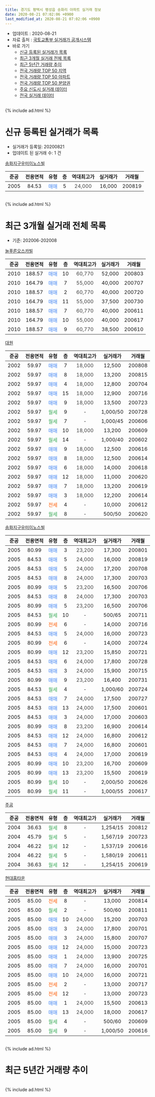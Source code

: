 ```yaml
---
title: 경기도 평택시 팽성읍 송화리 아파트 실거래 정보
date: 2020-08-21 07:02:06 +0900
last_modified_at: 2020-08-21 07:02:06 +0900
---
```


* 업데이트 : 2020-08-21
* 자료 출처 : [국토교통부 실거래가 공개시스템](http://rt.molit.go.kr)
* 바로 가기
    * [신규 등록된 실거래가 목록](#신규-등록된-실거래가-목록)
    * [최근 3개월 실거래 전체 목록](#최근-3개월-실거래-전체-목록)
    * [최근 5년간 거래량 추이](#최근-5년간-거래량-추이)
    * [전국 거래량 TOP 50 지역](https://inasie.github.io/apt-trade-info/최근-3개월-전국에서-가장-거래가-많이-발생한-지역)
    * [전국 거래량 TOP 50 아파트](https://inasie.github.io/apt-trade-info/최근-3개월-전국에서-가장-거래가-많이-발생한-아파트)
    * [전국 거래량 TOP 50 분양권](https://inasie.github.io/apt-trade-info/최근-3개월-전국에서-가장-거래가-많이-발생한-분양권)
    * [주요 신도시 실거래 데이터](https://inasie.github.io/apt-trade-info/주요-신도시)
    * [전국 실거래 데이터](https://inasie.github.io/apt-trade-info/전국)
<br>
{% include ad.html %}
<br>

# 신규 등록된 실거래가 목록
* 실거래가 등록일: 20200821
* 업데이트 된 실거래 수: 1 건


[송화지구우미이노스빌](https://search.naver.com/search.naver?query=%EA%B2%BD%EA%B8%B0%EB%8F%84+%ED%8F%89%ED%83%9D%EC%8B%9C+%ED%8C%BD%EC%84%B1%EC%9D%8D+%EC%86%A1%ED%99%94%EB%A6%AC+%EC%86%A1%ED%99%94%EC%A7%80%EA%B5%AC%EC%9A%B0%EB%AF%B8%EC%9D%B4%EB%85%B8%EC%8A%A4%EB%B9%8C)

|준공|전용면적|유형|층|역대최고가|실거래가|거래월|
|:---:|:---:|:---:|:---:|:---:|:---:|:---:|
|2005|84.53|<span style="color:#4285f3">매매</span>|5|<span style="color:#444444">24,000</span>|16,000|200819|


<br>
{% include ad.html %}
<br>

# 최근 3개월 실거래 전체 목록
* 기준: 202006-202008


[늘푸른오스카빌](https://search.naver.com/search.naver?query=%EA%B2%BD%EA%B8%B0%EB%8F%84+%ED%8F%89%ED%83%9D%EC%8B%9C+%ED%8C%BD%EC%84%B1%EC%9D%8D+%EC%86%A1%ED%99%94%EB%A6%AC+%EB%8A%98%ED%91%B8%EB%A5%B8%EC%98%A4%EC%8A%A4%EC%B9%B4%EB%B9%8C)

|준공|전용면적|유형|층|역대최고가|실거래가|거래월|
|:---:|:---:|:---:|:---:|:---:|:---:|:---:|
|2010|188.57|<span style="color:#4285f3">매매</span>|10|<span style="color:#444444">60,770</span>|52,000|200803|
|2010|164.79|<span style="color:#4285f3">매매</span>|7|<span style="color:#444444">55,000</span>|40,000|200707|
|2010|188.57|<span style="color:#4285f3">매매</span>|2|<span style="color:#444444">60,770</span>|40,000|200720|
|2010|164.79|<span style="color:#4285f3">매매</span>|11|<span style="color:#444444">55,000</span>|37,500|200730|
|2010|188.57|<span style="color:#4285f3">매매</span>|7|<span style="color:#444444">60,770</span>|40,000|200611|
|2010|164.79|<span style="color:#4285f3">매매</span>|10|<span style="color:#444444">55,000</span>|40,000|200617|
|2010|188.57|<span style="color:#4285f3">매매</span>|9|<span style="color:#444444">60,770</span>|38,500|200610|

[대원](https://search.naver.com/search.naver?query=%EA%B2%BD%EA%B8%B0%EB%8F%84+%ED%8F%89%ED%83%9D%EC%8B%9C+%ED%8C%BD%EC%84%B1%EC%9D%8D+%EC%86%A1%ED%99%94%EB%A6%AC+%EB%8C%80%EC%9B%90)

|준공|전용면적|유형|층|역대최고가|실거래가|거래월|
|:---:|:---:|:---:|:---:|:---:|:---:|:---:|
|2002|59.97|<span style="color:#4285f3">매매</span>|7|<span style="color:#444444">18,000</span>|12,500|200808|
|2002|59.97|<span style="color:#4285f3">매매</span>|8|<span style="color:#444444">18,000</span>|13,200|200815|
|2002|59.97|<span style="color:#4285f3">매매</span>|4|<span style="color:#444444">18,000</span>|12,800|200704|
|2002|59.97|<span style="color:#4285f3">매매</span>|15|<span style="color:#444444">18,000</span>|12,900|200716|
|2002|59.97|<span style="color:#4285f3">매매</span>|9|<span style="color:#444444">18,000</span>|13,500|200723|
|2002|59.97|<span style="color:#34a853">월세</span>|9|<span style="color:#444444">-</span>|1,000/50|200728|
|2002|59.97|<span style="color:#34a853">월세</span>|7|<span style="color:#444444">-</span>|1,000/45|200606|
|2002|59.97|<span style="color:#4285f3">매매</span>|10|<span style="color:#444444">18,000</span>|13,200|200609|
|2002|59.97|<span style="color:#34a853">월세</span>|14|<span style="color:#444444">-</span>|1,000/40|200602|
|2002|59.97|<span style="color:#4285f3">매매</span>|9|<span style="color:#444444">18,000</span>|12,500|200616|
|2002|59.97|<span style="color:#4285f3">매매</span>|8|<span style="color:#444444">18,000</span>|12,500|200614|
|2002|59.97|<span style="color:#4285f3">매매</span>|6|<span style="color:#444444">18,000</span>|14,000|200618|
|2002|59.97|<span style="color:#4285f3">매매</span>|12|<span style="color:#444444">18,000</span>|11,000|200620|
|2002|59.97|<span style="color:#4285f3">매매</span>|7|<span style="color:#444444">18,000</span>|13,200|200619|
|2002|59.97|<span style="color:#4285f3">매매</span>|3|<span style="color:#444444">18,000</span>|12,200|200614|
|2002|59.97|<span style="color:#ff5a00">전세</span>|4|<span style="color:#444444">-</span>|10,000|200612|
|2002|59.97|<span style="color:#34a853">월세</span>|8|<span style="color:#444444">-</span>|500/50|200620|

[송화지구우미이노스빌](https://search.naver.com/search.naver?query=%EA%B2%BD%EA%B8%B0%EB%8F%84+%ED%8F%89%ED%83%9D%EC%8B%9C+%ED%8C%BD%EC%84%B1%EC%9D%8D+%EC%86%A1%ED%99%94%EB%A6%AC+%EC%86%A1%ED%99%94%EC%A7%80%EA%B5%AC%EC%9A%B0%EB%AF%B8%EC%9D%B4%EB%85%B8%EC%8A%A4%EB%B9%8C)

|준공|전용면적|유형|층|역대최고가|실거래가|거래월|
|:---:|:---:|:---:|:---:|:---:|:---:|:---:|
|2005|80.99|<span style="color:#4285f3">매매</span>|3|<span style="color:#444444">23,200</span>|17,300|200801|
|2005|84.53|<span style="color:#4285f3">매매</span>|5|<span style="color:#444444">24,000</span>|16,000|200819|
|2005|84.53|<span style="color:#4285f3">매매</span>|5|<span style="color:#444444">24,000</span>|17,200|200708|
|2005|84.53|<span style="color:#4285f3">매매</span>|8|<span style="color:#444444">24,000</span>|17,300|200703|
|2005|80.99|<span style="color:#4285f3">매매</span>|5|<span style="color:#444444">23,200</span>|16,500|200706|
|2005|84.53|<span style="color:#4285f3">매매</span>|8|<span style="color:#444444">24,000</span>|17,300|200703|
|2005|80.99|<span style="color:#4285f3">매매</span>|5|<span style="color:#444444">23,200</span>|16,500|200706|
|2005|84.53|<span style="color:#34a853">월세</span>|10|<span style="color:#444444">-</span>|500/65|200711|
|2005|80.99|<span style="color:#ff5a00">전세</span>|6|<span style="color:#444444">-</span>|14,000|200716|
|2005|84.53|<span style="color:#4285f3">매매</span>|5|<span style="color:#444444">24,000</span>|16,000|200723|
|2005|80.99|<span style="color:#ff5a00">전세</span>|6|<span style="color:#444444">-</span>|14,000|200724|
|2005|80.99|<span style="color:#4285f3">매매</span>|12|<span style="color:#444444">23,200</span>|15,850|200721|
|2005|84.53|<span style="color:#4285f3">매매</span>|6|<span style="color:#444444">24,000</span>|17,800|200728|
|2005|84.53|<span style="color:#4285f3">매매</span>|3|<span style="color:#444444">24,000</span>|15,900|200715|
|2005|80.99|<span style="color:#4285f3">매매</span>|9|<span style="color:#444444">23,200</span>|16,400|200731|
|2005|84.53|<span style="color:#34a853">월세</span>|4|<span style="color:#444444">-</span>|1,000/60|200724|
|2005|84.53|<span style="color:#4285f3">매매</span>|7|<span style="color:#444444">24,000</span>|17,500|200727|
|2005|84.53|<span style="color:#4285f3">매매</span>|13|<span style="color:#444444">24,000</span>|17,500|200601|
|2005|84.53|<span style="color:#4285f3">매매</span>|3|<span style="color:#444444">24,000</span>|17,000|200603|
|2005|80.99|<span style="color:#4285f3">매매</span>|8|<span style="color:#444444">23,200</span>|16,900|200614|
|2005|84.53|<span style="color:#4285f3">매매</span>|12|<span style="color:#444444">24,000</span>|16,800|200612|
|2005|84.53|<span style="color:#4285f3">매매</span>|7|<span style="color:#444444">24,000</span>|16,800|200601|
|2005|84.53|<span style="color:#4285f3">매매</span>|4|<span style="color:#444444">24,000</span>|17,000|200619|
|2005|80.99|<span style="color:#4285f3">매매</span>|10|<span style="color:#444444">23,200</span>|16,700|200609|
|2005|80.99|<span style="color:#4285f3">매매</span>|13|<span style="color:#444444">23,200</span>|15,500|200619|
|2005|80.99|<span style="color:#34a853">월세</span>|10|<span style="color:#444444">-</span>|2,000/50|200626|
|2005|80.99|<span style="color:#34a853">월세</span>|11|<span style="color:#444444">-</span>|1,000/55|200617|


<script async src="//pagead2.googlesyndication.com/pagead/js/adsbygoogle.js"></script>
<!-- 기본 -->
<ins class="adsbygoogle"
     style="display:block"
     data-ad-client="ca-pub-2446590836940007"
     data-ad-slot="1659523306"
     data-ad-format="auto"
     data-full-width-responsive="true"></ins>
<script>
(adsbygoogle = window.adsbygoogle || []).push({});
</script>


[주공](https://search.naver.com/search.naver?query=%EA%B2%BD%EA%B8%B0%EB%8F%84+%ED%8F%89%ED%83%9D%EC%8B%9C+%ED%8C%BD%EC%84%B1%EC%9D%8D+%EC%86%A1%ED%99%94%EB%A6%AC+%EC%A3%BC%EA%B3%B5)

|준공|전용면적|유형|층|역대최고가|실거래가|거래월|
|:---:|:---:|:---:|:---:|:---:|:---:|:---:|
|2004|36.63|<span style="color:#34a853">월세</span>|8|<span style="color:#444444">-</span>|1,254/15|200812|
|2004|45.79|<span style="color:#34a853">월세</span>|5|<span style="color:#444444">-</span>|1,567/19|200723|
|2004|46.22|<span style="color:#34a853">월세</span>|12|<span style="color:#444444">-</span>|1,537/19|200616|
|2004|46.22|<span style="color:#34a853">월세</span>|5|<span style="color:#444444">-</span>|1,580/19|200611|
|2004|36.63|<span style="color:#34a853">월세</span>|12|<span style="color:#444444">-</span>|1,254/15|200619|

[현대홈타운](https://search.naver.com/search.naver?query=%EA%B2%BD%EA%B8%B0%EB%8F%84+%ED%8F%89%ED%83%9D%EC%8B%9C+%ED%8C%BD%EC%84%B1%EC%9D%8D+%EC%86%A1%ED%99%94%EB%A6%AC+%ED%98%84%EB%8C%80%ED%99%88%ED%83%80%EC%9A%B4)

|준공|전용면적|유형|층|역대최고가|실거래가|거래월|
|:---:|:---:|:---:|:---:|:---:|:---:|:---:|
|2005|85.00|<span style="color:#ff5a00">전세</span>|8|<span style="color:#444444">-</span>|13,000|200814|
|2005|85.00|<span style="color:#34a853">월세</span>|2|<span style="color:#444444">-</span>|500/60|200811|
|2005|85.00|<span style="color:#4285f3">매매</span>|10|<span style="color:#444444">24,000</span>|15,200|200703|
|2005|85.00|<span style="color:#4285f3">매매</span>|3|<span style="color:#444444">24,000</span>|17,800|200701|
|2005|85.00|<span style="color:#4285f3">매매</span>|3|<span style="color:#444444">24,000</span>|15,800|200707|
|2005|85.00|<span style="color:#4285f3">매매</span>|12|<span style="color:#444444">24,000</span>|15,000|200723|
|2005|85.00|<span style="color:#4285f3">매매</span>|1|<span style="color:#444444">24,000</span>|13,900|200725|
|2005|85.00|<span style="color:#4285f3">매매</span>|7|<span style="color:#444444">24,000</span>|16,000|200701|
|2005|85.00|<span style="color:#4285f3">매매</span>|10|<span style="color:#444444">24,000</span>|16,000|200721|
|2005|85.00|<span style="color:#ff5a00">전세</span>|2|<span style="color:#444444">-</span>|13,000|200717|
|2005|85.00|<span style="color:#ff5a00">전세</span>|12|<span style="color:#444444">-</span>|13,000|200723|
|2005|85.00|<span style="color:#4285f3">매매</span>|1|<span style="color:#444444">24,000</span>|15,500|200613|
|2005|85.00|<span style="color:#4285f3">매매</span>|13|<span style="color:#444444">24,000</span>|18,000|200617|
|2005|85.00|<span style="color:#34a853">월세</span>|4|<span style="color:#444444">-</span>|500/60|200609|
|2005|85.00|<span style="color:#34a853">월세</span>|9|<span style="color:#444444">-</span>|1,000/50|200616|


<br>
{% include ad.html %}
<br>

# 최근 5년간 거래량 추이


<div style="width:100%;">
    <canvas id="deal_progress" height="200"></canvas>
</div>

<script>
new Chart(document.getElementById("deal_progress"), {
    type: 'line',
    data: {
        labels: ['201508','201509','201510','201511','201512','201601','201602','201603','201604','201605','201606','201607','201608','201609','201610','201611','201612','201701','201702','201703','201704','201705','201706','201707','201708','201709','201710','201711','201712','201801','201802','201803','201804','201805','201806','201807','201808','201809','201810','201811','201812','201901','201902','201903','201904','201905','201906','201907','201908','201909','201910','201911','201912','202001','202002','202003','202004','202005','202006','202007','202008'],
        datasets: [{
            label: '매매',
            pointRadius: 1,
            data: [12, 15, 15, 11, 12, 6, 7, 4, 7, 7, 8, 12, 12, 9, 18, 6, 7, 6, 9, 12, 10, 8, 10, 10, 10, 13, 11, 14, 4, 9, 11, 10, 7, 11, 2, 5, 7, 12, 10, 9, 4, 5, 4, 13, 28, 12, 7, 13, 6, 11, 11, 5, 10, 5, 18, 7, 5, 7, 20, 24, 5],
            borderColor: "rgba(255, 201, 14, 1)",
            backgroundColor: "rgba(255, 201, 14, 0.5)",
            fill: false,
            lineTension: 0
        },{
            label: '전월세',
            pointRadius: 1,
            data: [6, 6, 10, 2, 5, 5, 9, 6, 5, 1, 8, 7, 8, 3, 4, 8, 4, 1, 5, 10, 3, 3, 2, 4, 5, 9, 2, 5, 2, 4, 8, 7, 11, 9, 9, 15, 6, 7, 5, 11, 5, 4, 5, 9, 11, 9, 9, 10, 5, 9, 5, 11, 6, 5, 12, 12, 4, 10, 11, 8, 3],
            borderColor: "rgba(0, 141, 185, 1)",
            backgroundColor: "rgba(0, 141, 185, 0.5)",
            fill: false,
            lineTension: 0
        }
        ]
    },
    options: {
        responsive: true,
        title: {
            display: false
        },
        tooltips: {
            mode: 'index',
            intersect: false
        },
        hover: {
            mode: 'nearest',
            intersect: true
        },
        scales: {
            xAxes: [{
                display: true,
                scaleLabel: {
                    display: true,
                    labelString: '년/월'
                }
            }],
            yAxes: [{
                display: true,
                ticks: {
                    suggestedMin: 0,
                },
                scaleLabel: {
                    display: true,
                    labelString: '실거래 수'
                }
            }]
        }
    }
});

</script>


<br>
{% include ad.html %}
<br>

